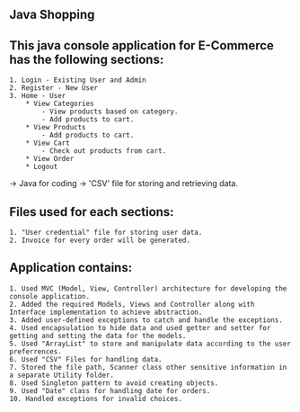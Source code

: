 Java Shopping
--------------

This java console application for E-Commerce has the following sections:
------------------------------------------------------------------------
    1. Login - Existing User and Admin
    2. Register - New User
    3. Home - User
        * View Categories 
            - View products based on category.
            - Add products to cart.
        * View Products 
            - Add products to cart.
        * View Cart 
            - Check out products from cart.
        * View Order 
        * Logout

-> Java for coding 
-> 'CSV' file for storing and retrieving data.

Files used for each sections:
-----------------------------
    1. "User credential" file for storing user data.
    2. Invoice for every order will be generated.

Application  contains:
----------------------

    1. Used MVC (Model, View, Controller) architecture for developing the console application.
    2. Added the required Models, Views and Controller along with Interface implementation to achieve abstraction.
    3. Added user-defined exceptions to catch and handle the exceptions.
    4. Used encapsulation to hide data and used getter and setter for getting and setting the data for the models.
    5. Used "ArrayList" to store and manipulate data according to the user preferrences.
    6. Used "CSV" Files for handling data.
    7. Stored the file path, Scanner class other sensitive information in a separate Utility folder.
    8. Used Singleton pattern to avoid creating objects.
    9. Used "Date" class for handling date for orders.
    10. Handled exceptions for invalid choices.
